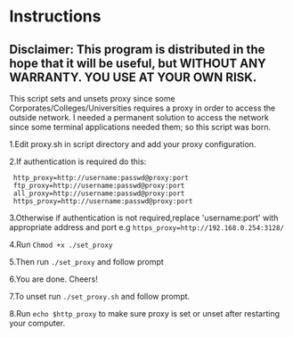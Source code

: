 # Instructions
## Disclaimer: This program is distributed in the hope that it will be useful, but WITHOUT ANY WARRANTY. YOU USE AT YOUR OWN RISK.

This script sets and unsets proxy since some Corporates/Colleges/Universities requires a proxy in order to access the outside network. I needed a permanent solution to access the network since some terminal applications needed them; so this script was born.

1.Edit proxy.sh in script directory and add your proxy configuration.

2.If authentication is required do this:

     http_proxy=http://username:passwd@proxy:port
     ftp_proxy=http://username:passwd@proxy:port
     all_proxy=http://username:passwd@proxy:port
     https_proxy=http://username:passwd@proxy:port

3.Otherwise if authentication is not required,replace 'username:port' with appropriate address and port e.g `https_proxy=http://192.168.0.254:3128/`

4.Run `Chmod +x ./set_proxy`

5.Then run `./set_proxy` and follow prompt

6.You are done. Cheers!

7.To unset run `./set_proxy.sh` and follow prompt.

8.Run `echo $http_proxy` to make sure proxy is set or unset after restarting your computer.

